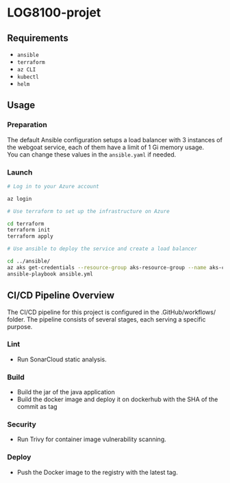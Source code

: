 # LOG8100-projet

## Requirements

- `ansible`
- `terraform`
- `az CLI`
- `kubectl`
- `helm`

## Usage

### Preparation

The default Ansible configuration setups a load balancer with 3 instances of the webgoat service, each of them have a limit of 1 Gi memory usage.\
You can change these values in the `ansible.yaml` if needed.

### Launch

```sh
# Log in to your Azure account

az login

# Use terraform to set up the infrastructure on Azure

cd terraform
terraform init
terraform apply

# Use ansible to deploy the service and create a load balancer

cd ../ansible/
az aks get-credentials --resource-group aks-resource-group --name aks-cluster --file ~/config
ansible-playbook ansible.yml


```

## CI/CD Pipeline Overview

The CI/CD pipeline for this project is configured in the .GitHub/workflows/ folder. The pipeline consists of several stages,
each serving a specific purpose.

### Lint

- Run SonarCloud static analysis.

### Build

- Build the jar of the java application
- Build the docker image and deploy it on dockerhub with the SHA of the commit as tag

### Security

- Run Trivy for container image vulnerability scanning.

### Deploy

- Push the Docker image to the registry with the latest tag.

